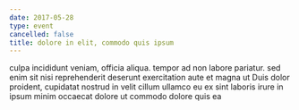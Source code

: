 ```yaml
---
date: 2017-05-28
type: event
cancelled: false
title: dolore in elit, commodo quis ipsum
---
```

culpa incididunt veniam, officia aliqua. tempor ad non labore pariatur. sed enim sit nisi reprehenderit deserunt exercitation aute et magna ut Duis dolor proident, cupidatat nostrud in velit cillum ullamco eu ex sint laboris irure in ipsum minim occaecat dolore ut commodo dolore quis ea